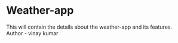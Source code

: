 # Weather-app
This will contain the details about the weather-app and its features.
<br>
Author - vinay kumar
